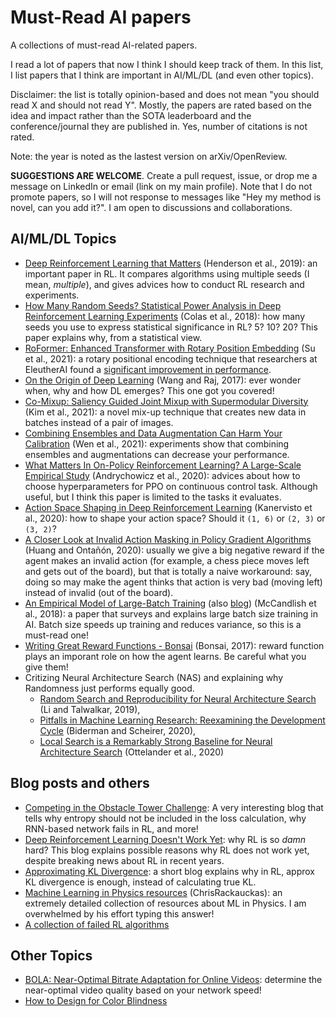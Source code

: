 # Must-Read AI papers
A collections of must-read AI-related papers.

I read a lot of papers that now I think I should keep track of them. In this list, I list papers that I think are important in AI/ML/DL (and even other topics).

Disclaimer: the list is totally opinion-based and does not mean "you should read X and should not read Y". Mostly, the papers are rated based on the idea and impact rather than the SOTA leaderboard and the conference/journal they are published in. Yes, number of citations is not rated.

Note: the year is noted as the lastest version on arXiv/OpenReview.

**SUGGESTIONS ARE WELCOME**. Create a pull request, issue, or drop me a message on LinkedIn or email (link on my main profile). Note that I do not promote papers, so I will not response to messages like "Hey my method is novel, can you add it?". I am open to discussions and collaborations.

## AI/ML/DL Topics
- [Deep Reinforcement Learning that Matters](https://arxiv.org/abs/1709.06560) (Henderson et al., 2019): an important paper in RL. It compares algorithms using multiple seeds (I mean, *multiple*), and gives advices how to conduct RL research and experiments.
- [How Many Random Seeds? Statistical Power Analysis in Deep Reinforcement Learning Experiments](https://arxiv.org/abs/1806.08295) (Colas et al., 2018): how many seeds you use to express statistical significance in RL? 5? 10? 20? This paper explains why, from a statistical view.
- [RoFormer: Enhanced Transformer with Rotary Position Embedding](https://arxiv.org/abs/2104.09864) (Su et al., 2021): a rotary positional encoding technique that researchers at EleutherAI found a [significant improvement in performance](https://blog.eleuther.ai/rotary-embeddings/).
- [On the Origin of Deep Learning](https://arxiv.org/abs/1702.07800) (Wang and Raj, 2017): ever wonder when, why and how DL emerges? This one got you covered!
- [Co-Mixup: Saliency Guided Joint Mixup with Supermodular Diversity](https://openreview.net/forum?id=gvxJzw8kW4b) (Kim et al., 2021): a novel mix-up technique that creates new data in batches instead of a pair of images.
- [Combining Ensembles and Data Augmentation Can Harm Your Calibration](https://openreview.net/forum?id=g11CZSghXyY) (Wen et al., 2021): experiments show that combining ensembles and augmentations can decrease your performance.
- [What Matters In On-Policy Reinforcement Learning? A Large-Scale Empirical Study](https://arxiv.org/abs/2006.05990) (Andrychowicz et al., 2020): advices about how to choose hyperparameters for PPO on continuous control task. Although useful, but I think this paper is limited to the tasks it evaluates.
- [Action Space Shaping in Deep Reinforcement Learning](https://arxiv.org/abs/2004.00980) (Kanervisto et al., 2020): how to shape your action space? Should it `(1, 6)` or `(2, 3)` or `(3, 2)`?
- [A Closer Look at Invalid Action Masking in Policy Gradient Algorithms](https://arxiv.org/abs/2006.14171) (Huang and Ontañón, 2020): usually we give a big negative reward if the agent makes an invalid action (for example, a chess piece moves left and gets out of the board), but that is totally a naive workaround: say, doing so may make the agent thinks that action is very bad (moving left) instead of invalid (out of the board).
- [An Empirical Model of Large-Batch Training](https://arxiv.org/pdf/1812.06162.pdf) (also [blog](https://openai.com/blog/science-of-ai/)) (McCandlish et al., 2018): a paper that surveys and explains large batch size training in AI. Batch size speeds up training and reduces variance, so this is a must-read one!
- [Writing Great Reward Functions - Bonsai](https://www.youtube.com/watch?v=0R3PnJEisqk) (Bonsai, 2017): reward function plays an imporant role on how the agent learns. Be careful what you give them!
- Critizing Neural Architecture Search (NAS) and explaining why Randomness just performs equally good.
  - [Random Search and Reproducibility for Neural Architecture Search](https://arxiv.org/abs/1902.07638) (Li and Talwalkar, 2019), 
  - [Pitfalls in Machine Learning Research: Reexamining the Development Cycle](http://proceedings.mlr.press/v137/biderman20a/biderman20a.pdf) (Biderman and Scheirer, 2020), 
  - [Local Search is a Remarkably Strong Baseline for Neural Architecture Search](https://arxiv.org/abs/2004.08996) (Ottelander et al., 2020)
  

## Blog posts and others
- [Competing in the Obstacle Tower Challenge](https://blog.aqnichol.com/2019/07/24/competing-in-the-obstacle-tower-challenge/): A very interesting blog that tells why entropy should not be included in the loss calculation, why RNN-based network fails in RL, and more!
- [Deep Reinforcement Learning Doesn't Work Yet](https://www.alexirpan.com/2018/02/14/rl-hard.html): why RL is so *damn* hard? This blog explains possible reasons why RL does not work yet, despite breaking news about RL in recent years.
- [Approximating KL Divergence](http://joschu.net/blog/kl-approx.html): a short blog explains why in RL, approx KL divergence is enough, instead of calculating true KL.
- [Machine Learning in Physics resources](https://www.reddit.com/r/MachineLearning/comments/nbdoc6/p_machine_learning_in_physics/gxytad4?utm_source=share&utm_medium=web2x&context=3) (ChrisRackauckas): an extremely detailed collection of resources about ML in Physics. I am overwhelmed by his effort typing this answer!
- [A collection of failed RL algorithms](https://docs.google.com/spreadsheets/d/e/2PACX-1vRPiprOaC3HsCf5Tuum8bRfzYUiKLRqJmbOoC-32JorNdfyTiRRsR7Ea5eWtvsWzuxo8bjOxCG84dAg/pubhtml)

## Other Topics
- [BOLA: Near-Optimal Bitrate Adaptation for Online Videos](https://arxiv.org/pdf/1601.06748.pdf): determine the near-optimal video quality based on your network speed!
- [How to Design for Color Blindness](https://www.getfeedback.com/resources/ux/how-to-design-for-color-blindness/)
